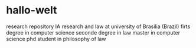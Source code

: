 # hallo-welt
research repository
IA research and law at university of Brasilia (Brazil)
firts degree in computer science
seconde degree in law
master in computer science
phd student in philosophy of law
